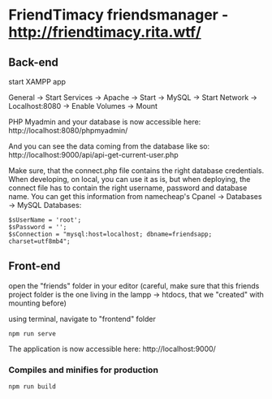 # FriendTimacy friendsmanager - http://friendtimacy.rita.wtf/

## Back-end

start XAMPP app

General -> Start
Services -> Apache -> Start
				 -> MySQL -> Start
Network -> Localhost:8080 -> Enable
Volumes -> Mount

PHP Myadmin and your database is now accessible here: http://localhost:8080/phpmyadmin/

And you can see the data coming from the database like so: http://localhost:9000/api/api-get-current-user.php

Make sure, that the connect.php file contains the right database credentials. When developing, on local, you can use it as is, but when deploying, the connect file has to contain the right username, password and database name. You can get this information from namecheap's Cpanel -> Databases -> MySQL Databases:
```
$sUserName = 'root';
$sPassword = '';
$sConnection = "mysql:host=localhost; dbname=friendsapp; charset=utf8mb4";
```

## Front-end

open the "friends" folder in your editor (careful, make sure that this friends project folder is the one living in the lampp -> htdocs, that we "created" with mounting before)

using terminal, navigate to "frontend" folder
```
npm run serve
```

The application is now accessible here: http://localhost:9000/


### Compiles and minifies for production
```
npm run build
```
